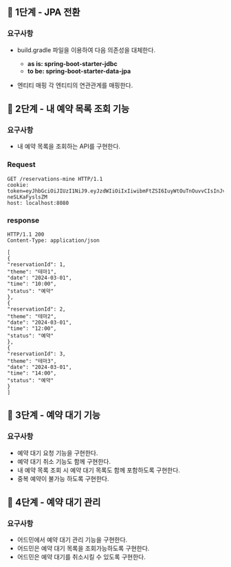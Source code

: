 ## 🚀 1단계 - JPA 전환

### 요구사항

- build.gradle 파일을 이용하여 다음 의존성을 대체한다.
    - **as is: spring-boot-starter-jdbc**
    - **to be: spring-boot-starter-data-jpa**

- 엔티티 매핑
  각 엔티티의 연관관계를 매핑한다.

## 🚀 2단계 - 내 예약 목록 조회 기능

### 요구사항
- 내 예약 목록을 조회하는 API를 구현한다.

### Request
```http request
GET /reservations-mine HTTP/1.1
cookie: token=eyJhbGciOiJIUzI1NiJ9.eyJzdWIiOiIxIiwibmFtZSI6IuyWtOuTnOuvvCIsInJvbGUiOiJBRE1JTiJ9.vcK93ONRQYPFCxT5KleSM6b7cl1FE-neSLKaFyslsZM
host: localhost:8080
```

### response
```http request
HTTP/1.1 200
Content-Type: application/json

[
{
"reservationId": 1,
"theme": "테마1",
"date": "2024-03-01",
"time": "10:00",
"status": "예약"
},
{
"reservationId": 2,
"theme": "테마2",
"date": "2024-03-01",
"time": "12:00",
"status": "예약"
},
{
"reservationId": 3,
"theme": "테마3",
"date": "2024-03-01",
"time": "14:00",
"status": "예약"
}
]
```
## 🚀 3단계 - 예약 대기 기능

### 요구사항
- 예약 대기 요청 기능을 구현한다.
- 예약 대기 취소 기능도 함께 구현한다.
- 내 예약 목록 조회 시 예약 대기 목록도 함께 포함하도록 구현한다.
- 중복 예약이 불가능 하도록 구현한다.

## 🚀 4단계 - 예약 대기 관리
### 요구사항
- 어드민에서 예약 대기 관리 기능을 구현한다.
- 어드민은 예약 대기 목록을 조회가능하도록 구현한다.
- 어드민은 예약 대기를 취소시킬 수 있도록 구현한다.